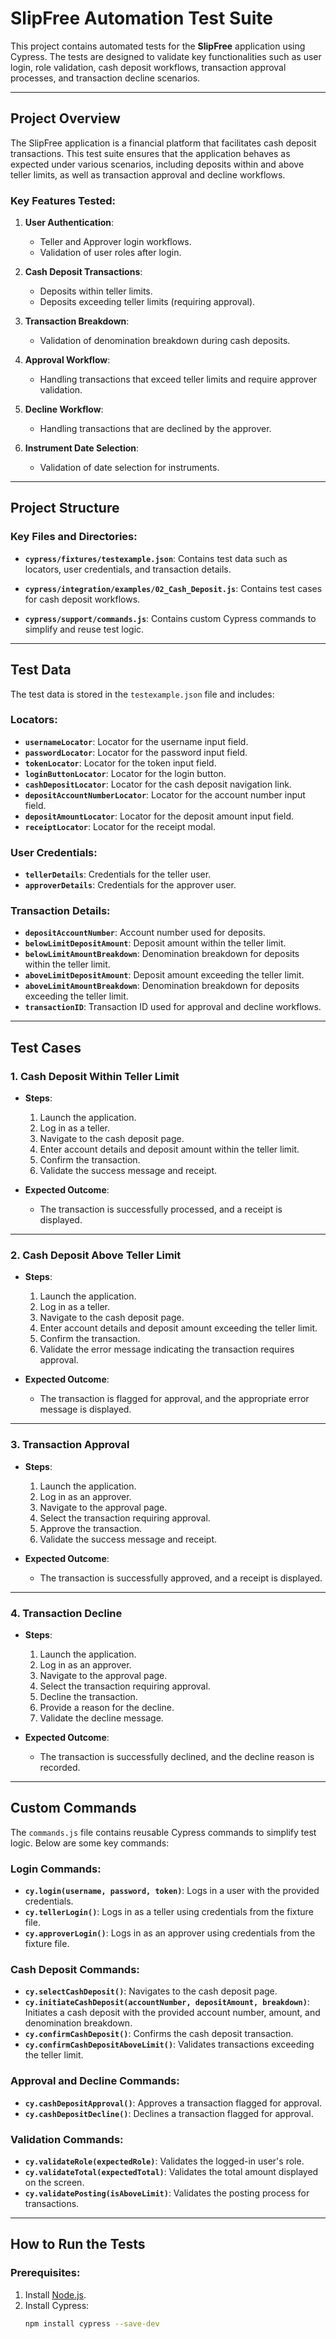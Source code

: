 # SlipFree Automation Test Suite

This project contains automated tests for the **SlipFree** application using Cypress. The tests are designed to validate key functionalities such as user login, role validation, cash deposit workflows, transaction approval processes, and transaction decline scenarios.

---

## Project Overview

The SlipFree application is a financial platform that facilitates cash deposit transactions. This test suite ensures that the application behaves as expected under various scenarios, including deposits within and above teller limits, as well as transaction approval and decline workflows.

### Key Features Tested:
1. **User Authentication**:
   - Teller and Approver login workflows.
   - Validation of user roles after login.

2. **Cash Deposit Transactions**:
   - Deposits within teller limits.
   - Deposits exceeding teller limits (requiring approval).

3. **Transaction Breakdown**:
   - Validation of denomination breakdown during cash deposits.

4. **Approval Workflow**:
   - Handling transactions that exceed teller limits and require approver validation.

5. **Decline Workflow**:
   - Handling transactions that are declined by the approver.

6. **Instrument Date Selection**:
   - Validation of date selection for instruments.

---

## Project Structure

### Key Files and Directories:
- **`cypress/fixtures/testexample.json`**:
  Contains test data such as locators, user credentials, and transaction details.

- **`cypress/integration/examples/02_Cash_Deposit.js`**:
  Contains test cases for cash deposit workflows.

- **`cypress/support/commands.js`**:
  Contains custom Cypress commands to simplify and reuse test logic.

---

## Test Data

The test data is stored in the `testexample.json` file and includes:

### Locators:
- **`usernameLocator`**: Locator for the username input field.
- **`passwordLocator`**: Locator for the password input field.
- **`tokenLocator`**: Locator for the token input field.
- **`loginButtonLocator`**: Locator for the login button.
- **`cashDepositLocator`**: Locator for the cash deposit navigation link.
- **`depositAccountNumberLocator`**: Locator for the account number input field.
- **`depositAmountLocator`**: Locator for the deposit amount input field.
- **`receiptLocator`**: Locator for the receipt modal.

### User Credentials:
- **`tellerDetails`**: Credentials for the teller user.
- **`approverDetails`**: Credentials for the approver user.

### Transaction Details:
- **`depositAccountNumber`**: Account number used for deposits.
- **`belowLimitDepositAmount`**: Deposit amount within the teller limit.
- **`belowLimitAmountBreakdown`**: Denomination breakdown for deposits within the teller limit.
- **`aboveLimitDepositAmount`**: Deposit amount exceeding the teller limit.
- **`aboveLimitAmountBreakdown`**: Denomination breakdown for deposits exceeding the teller limit.
- **`transactionID`**: Transaction ID used for approval and decline workflows.

---

## Test Cases

### 1. **Cash Deposit Within Teller Limit**
- **Steps**:
  1. Launch the application.
  2. Log in as a teller.
  3. Navigate to the cash deposit page.
  4. Enter account details and deposit amount within the teller limit.
  5. Confirm the transaction.
  6. Validate the success message and receipt.

- **Expected Outcome**:
  - The transaction is successfully processed, and a receipt is displayed.

---

### 2. **Cash Deposit Above Teller Limit**
- **Steps**:
  1. Launch the application.
  2. Log in as a teller.
  3. Navigate to the cash deposit page.
  4. Enter account details and deposit amount exceeding the teller limit.
  5. Confirm the transaction.
  6. Validate the error message indicating the transaction requires approval.

- **Expected Outcome**:
  - The transaction is flagged for approval, and the appropriate error message is displayed.

---

### 3. **Transaction Approval**
- **Steps**:
  1. Launch the application.
  2. Log in as an approver.
  3. Navigate to the approval page.
  4. Select the transaction requiring approval.
  5. Approve the transaction.
  6. Validate the success message and receipt.

- **Expected Outcome**:
  - The transaction is successfully approved, and a receipt is displayed.

---

### 4. **Transaction Decline**
- **Steps**:
  1. Launch the application.
  2. Log in as an approver.
  3. Navigate to the approval page.
  4. Select the transaction requiring approval.
  5. Decline the transaction.
  6. Provide a reason for the decline.
  7. Validate the decline message.

- **Expected Outcome**:
  - The transaction is successfully declined, and the decline reason is recorded.


---

## Custom Commands

The `commands.js` file contains reusable Cypress commands to simplify test logic. Below are some key commands:

### Login Commands:
- **`cy.login(username, password, token)`**:
  Logs in a user with the provided credentials.
- **`cy.tellerLogin()`**:
  Logs in as a teller using credentials from the fixture file.
- **`cy.approverLogin()`**:
  Logs in as an approver using credentials from the fixture file.

### Cash Deposit Commands:
- **`cy.selectCashDeposit()`**:
  Navigates to the cash deposit page.
- **`cy.initiateCashDeposit(accountNumber, depositAmount, breakdown)`**:
  Initiates a cash deposit with the provided account number, amount, and denomination breakdown.
- **`cy.confirmCashDeposit()`**:
  Confirms the cash deposit transaction.
- **`cy.confirmCashDepositAboveLimit()`**:
  Validates transactions exceeding the teller limit.

### Approval and Decline Commands:
- **`cy.cashDepositApproval()`**:
  Approves a transaction flagged for approval.
- **`cy.cashDepositDecline()`**:
  Declines a transaction flagged for approval.

### Validation Commands:
- **`cy.validateRole(expectedRole)`**:
  Validates the logged-in user's role.
- **`cy.validateTotal(expectedTotal)`**:
  Validates the total amount displayed on the screen.
- **`cy.validatePosting(isAboveLimit)`**:
  Validates the posting process for transactions.


---

## How to Run the Tests

### Prerequisites:
1. Install [Node.js](https://nodejs.org/).
2. Install Cypress:
   ```bash
   npm install cypress --save-dev